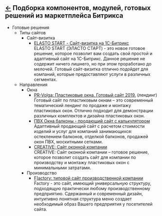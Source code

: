 [&larr;](readme.md "1С-Битрикс") Подборка компонентов, модулей, готовых решений из маркетплейса Битрикса
--------------------------------------------------------------------------------------------------------

- Готовые решения
    - Типы сайтов
        - Сайт-визитка
            - [ELASTO START - Сайт-визитка на 1С-Битрикс](https://marketplace.1c-bitrix.ru/solutions/altop.elastostart/)  
            ELASTO START (ЭЛАСТО СТАРТ) - это новое готовое решение, которое позволит вам создать свой простой и адаптивный сайт на 1С-Битрикс. Данное решение не содержит ничего лишнего, но при этом проработано до мелочей. Готовый сайт-визитка отлично подойдет для компаний, которые предоставляют услуги в различных сегментах.
    - Направления
        - Окна
            - [PR-Volga: Пластиковые окна. Готовый сайт 2019.](https://marketplace.1c-bitrix.ru/solutions/prvolga.windows/) (лендинг)  
            Готовый сайт по пластиковым окнам – это современный тематический лендинг по продаже и монтажу пластиковых окон. Отлично подходит для демонстрации различных комплектов и дизайна пластиковых окон.
            - [ПВХ Окна балконы - продающий сайт с калькулятором](https://marketplace.1c-bitrix.ru/solutions/gedestudio.okna/)  
            Адаптивный продающий сайт с расчетом стоимости изделий и услуг для компаний занимающихся: остеклением балконов, отделкой балконов, продажей окон ПВХ, москитными сетками.
            - [CREATIVE: Сайт оконной компании](https://marketplace.1c-bitrix.ru/solutions/creativebz.windowcorp/)  
            CREATIVE: Сайт оконной компании – готовое решение, которое позволит создать сайт для компании по производству и монтажу пластиковых окон с минимальными затратами.
        - Производство
            - [F\]actory: типовой сайт производственной компании](https://marketplace.1c-bitrix.ru/solutions/bizsolutions.factory/)  
            Factory - это сайт, имеющий универсальную структуру, подходящую практически любому производственному предприятию. Сдержанный и современный дизайн, интуитивно понятная структура меню создает необходимый образ Вашего предприятия у посетителей сайта.

